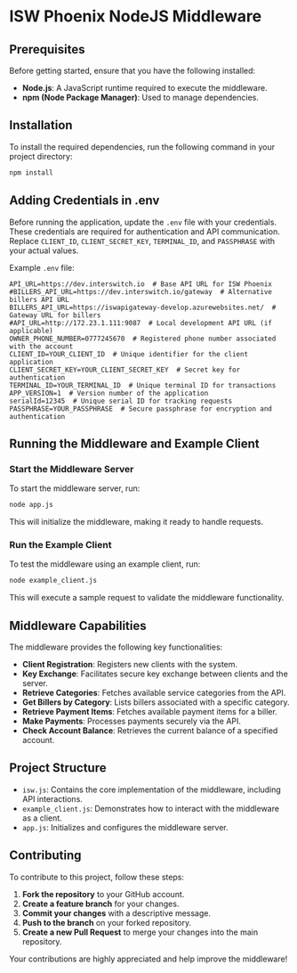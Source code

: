 # ISW Phoenix NodeJS Middleware

## Prerequisites
Before getting started, ensure that you have the following installed:
- **Node.js**: A JavaScript runtime required to execute the middleware.
- **npm (Node Package Manager)**: Used to manage dependencies.

## Installation
To install the required dependencies, run the following command in your project directory:
```bash
npm install
```

## Adding Credentials in .env
Before running the application, update the `.env` file with your credentials. These credentials are required for authentication and API communication. Replace `CLIENT_ID`, `CLIENT_SECRET_KEY`, `TERMINAL_ID`, and `PASSPHRASE` with your actual values.

Example `.env` file:
```
API_URL=https://dev.interswitch.io  # Base API URL for ISW Phoenix
#BILLERS_API_URL=https://dev.interswitch.io/gateway  # Alternative billers API URL
BILLERS_API_URL=https://iswapigateway-develop.azurewebsites.net/  # Gateway URL for billers
#API_URL=http://172.23.1.111:9087  # Local development API URL (if applicable)
OWNER_PHONE_NUMBER=0777245670  # Registered phone number associated with the account
CLIENT_ID=YOUR_CLIENT_ID  # Unique identifier for the client application
CLIENT_SECRET_KEY=YOUR_CLIENT_SECRET_KEY  # Secret key for authentication
TERMINAL_ID=YOUR_TERMINAL_ID  # Unique terminal ID for transactions
APP_VERSION=1  # Version number of the application
serialId=12345  # Unique serial ID for tracking requests
PASSPHRASE=YOUR_PASSPHRASE  # Secure passphrase for encryption and authentication
```

## Running the Middleware and Example Client

### Start the Middleware Server
To start the middleware server, run:
```bash
node app.js
```
This will initialize the middleware, making it ready to handle requests.

### Run the Example Client
To test the middleware using an example client, run:
```bash
node example_client.js
```
This will execute a sample request to validate the middleware functionality.

## Middleware Capabilities
The middleware provides the following key functionalities:
- **Client Registration**: Registers new clients with the system.
- **Key Exchange**: Facilitates secure key exchange between clients and the server.
- **Retrieve Categories**: Fetches available service categories from the API.
- **Get Billers by Category**: Lists billers associated with a specific category.
- **Retrieve Payment Items**: Fetches available payment items for a biller.
- **Make Payments**: Processes payments securely via the API.
- **Check Account Balance**: Retrieves the current balance of a specified account.

## Project Structure
- `isw.js`: Contains the core implementation of the middleware, including API interactions.
- `example_client.js`: Demonstrates how to interact with the middleware as a client.
- `app.js`: Initializes and configures the middleware server.

## Contributing
To contribute to this project, follow these steps:
1. **Fork the repository** to your GitHub account.
2. **Create a feature branch** for your changes.
3. **Commit your changes** with a descriptive message.
4. **Push to the branch** on your forked repository.
5. **Create a new Pull Request** to merge your changes into the main repository.

Your contributions are highly appreciated and help improve the middleware!
